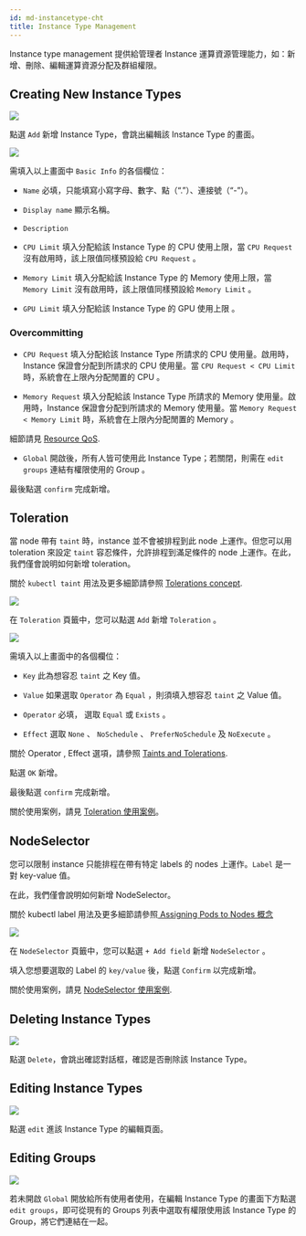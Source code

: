 ```yaml
---
id: md-instancetype-cht
title: Instance Type Management
---
```


Instance type management 提供給管理者 Instance 運算資源管理能力，如：新增、刪除、編輯運算資源分配及群組權限。

## Creating New Instance Types

![](assets/instancetype_3_v26.png)

點選 `Add` 新增 Instance Type，會跳出編輯該 Instance Type 的畫面。

![](assets/admin_inst_v26.png)

需填入以上畫面中 `Basic Info` 的各個欄位：

+ `Name` 必填，只能填寫小寫字母、數字、點（“.”）、連接號（“-”）。

+ `Display name` 顯示名稱。

+ `Description`

+ `CPU Limit` 填入分配給該 Instance Type 的 CPU 使用上限，當 `CPU Request` 沒有啟用時，該上限值同樣預設給 `CPU Request` 。

+ `Memory Limit` 填入分配給該 Instance Type 的 Memory 使用上限，當 `Memory Limit` 沒有啟用時，該上限值同樣預設給 `Memory Limit` 。

+ `GPU Limit` 填入分配給該 Instance Type 的 GPU 使用上限 。

### Overcommitting

+ `CPU Request` 填入分配給該 Instance Type 所請求的 CPU 使用量。啟用時，Instance 保證會分配到所請求的 CPU 使用量。當 `CPU Request < CPU Limit` 時，系統會在上限內分配閒置的 CPU 。

+ `Memory Request` 填入分配給該 Instance Type 所請求的 Memory 使用量。啟用時，Instance 保證會分配到所請求的 Memory 使用量。當 `Memory Request < Memory Limit` 時，系統會在上限內分配閒置的 Memory 。

細節請見 [Resource QoS](https://github.com/kubernetes/community/blob/master/contributors/design-proposals/node/resource-qos.md#resource-quality-of-service-in-kubernetes).

+ `Global`  開啟後，所有人皆可使用此 Instance Type；若關閉，則需在 `edit groups` 連結有權限使用的 Group 。

最後點選 `confirm` 完成新增。

## Toleration

當 node 帶有 `taint` 時，instance 並不會被排程到此 node 上運作。但您可以用 toleration 來設定 `taint` 容忍條件，允許排程到滿足條件的 node 上運作。在此，我們僅會說明如何新增 toleration。

關於 `kubectl taint` 用法及更多細節請參照 [Tolerations concept](https://kubernetes.io/docs/concepts/configuration/taint-and-toleration/).

![](assets/instance_type_toleration0_v26.png)

在 `Toleration` 頁籤中，您可以點選 `Add` 新增 `Toleration` 。

![](assets/instance_type_toleration1_v26.png)

需填入以上畫面中的各個欄位：

+ `Key` 此為想容忍 `taint` 之 Key 值。

+ `Value` 如果選取 `Operator` 為 `Equal` ，則須填入想容忍 `taint` 之 Value 值。

+ `Operator` 必填， 選取  `Equal` 或 `Exists` 。

+ `Effect` 選取 `None` 、 `NoSchedule` 、 `PreferNoSchedule` 及 `NoExecute` 。

關於 Operator , Effect 選項，請參照 [Taints and Tolerations](https://kubernetes.io/docs/concepts/configuration/taint-and-toleration/).

點選 `OK` 新增。

最後點選 `confirm` 完成新增。

關於使用案例，請見 [Toleration 使用案例](usecase-toleration-cht)。

## NodeSelector

您可以限制 instance 只能排程在帶有特定 labels 的 nodes 上運作。`Label` 是一對 key-value 值。

在此，我們僅會說明如何新增 NodeSelector。

關於 kubectl label 用法及更多細節請參照[ Assigning Pods to Nodes 概念](https://kubernetes.io/docs/concepts/configuration/assign-pod-node/)

![](assets/instance_type_nodeselector_v26.png)

在 `NodeSelector` 頁籤中，您可以點選 `+ Add field` 新增 `NodeSelector` 。

填入您想要選取的 Label 的 `key/value` 後，點選 `Confirm` 以完成新增。

關於使用案例，請見 [NodeSelector 使用案例](usecase-nodeselector-cht).

## Deleting Instance Types

![](assets/actions.png)

點選 `Delete`，會跳出確認對話框，確認是否刪除該 Instance Type。

## Editing Instance Types

![](assets/actions.png)

點選 `edit` 進該 Instance Type 的編輯頁面。

## Editing Groups

![](assets/edit_groups.png)

若未開啟 `Global` 開放給所有使用者使用，在編輯 Instance Type 的畫面下方點選`edit groups`，即可從現有的 Groups 列表中選取有權限使用該 Instance Type 的 Group，將它們連結在一起。
